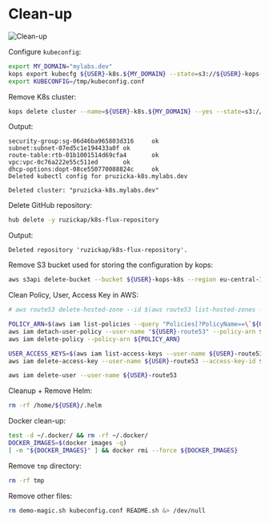 # Clean-up

![Clean-up](https://raw.githubusercontent.com/aws-samples/eks-workshop/65b766c494a5b4f5420b2912d8373c4957163541/static/images/cleanup.svg?sanitize=true
"Clean-up")

Configure `kubeconfig`:

```bash
export MY_DOMAIN="mylabs.dev"
kops export kubecfg ${USER}-k8s.${MY_DOMAIN} --state=s3://${USER}-kops-k8s --kubeconfig /tmp/kubeconfig.conf
export KUBECONFIG=/tmp/kubeconfig.conf
```

Remove K8s cluster:

```bash
kops delete cluster --name=${USER}-k8s.${MY_DOMAIN} --yes --state=s3://${USER}-kops-k8s
```

Output:

```text
security-group:sg-06d46ba965803d316     ok
subnet:subnet-07ed5c1e194433a0f ok
route-table:rtb-01b1001514d69cfa4       ok
vpc:vpc-0c76a222e55c511ed       ok
dhcp-options:dopt-08ce550770088824c     ok
Deleted kubectl config for pruzicka-k8s.mylabs.dev

Deleted cluster: "pruzicka-k8s.mylabs.dev"
```

Delete GitHub repository:

```bash
hub delete -y ruzickap/k8s-flux-repository
```

Output:

```text
Deleted repository 'ruzickap/k8s-flux-repository'.
```

Remove S3 bucket used for storing the configuration by kops:

```bash
aws s3api delete-bucket --bucket ${USER}-kops-k8s --region eu-central-1
```

Clean Policy, User, Access Key in AWS:

```bash
# aws route53 delete-hosted-zone --id $(aws route53 list-hosted-zones --query "HostedZones[?Name==\`${MY_DOMAIN}.\`].Id" --output text)

POLICY_ARN=$(aws iam list-policies --query "Policies[?PolicyName==\`${USER}-AmazonRoute53Domains-cert-manager\`].{ARN:Arn}" --output text) && \
aws iam detach-user-policy --user-name "${USER}-route53" --policy-arn ${POLICY_ARN} && \
aws iam delete-policy --policy-arn ${POLICY_ARN}

USER_ACCESS_KEYS=$(aws iam list-access-keys --user-name ${USER}-route53 --query "AccessKeyMetadata[].AccessKeyId" --output text) && \
aws iam delete-access-key --user-name ${USER}-route53 --access-key-id ${USER_ACCESS_KEYS}

aws iam delete-user --user-name ${USER}-route53
```

Cleanup + Remove Helm:

```bash
rm -rf /home/${USER}/.helm
```

Docker clean-up:

```bash
test -d ~/.docker/ && rm -rf ~/.docker/
DOCKER_IMAGES=$(docker images -q)
[ -n "${DOCKER_IMAGES}" ] && docker rmi --force ${DOCKER_IMAGES}
```

Remove `tmp` directory:

```bash
rm -rf tmp
```

Remove other files:

```bash
rm demo-magic.sh kubeconfig.conf README.sh &> /dev/null
```
